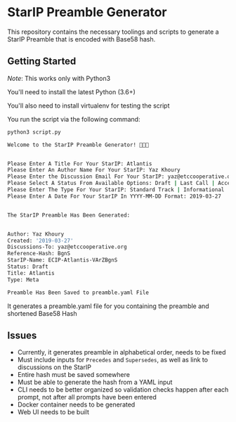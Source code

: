 # StarIP Preamble Generator

This repository contains the necessary toolings and scripts to generate a StarIP Preamble
that is encoded with Base58 hash.

## Getting Started

*Note*: This works only with Python3

You'll need to install the latest Python (3.6+)

You'll also need to install virtualenv for testing the script

You run the script via the following command:
```sh
python3 script.py

Welcome to the StarIP Preamble Generator! 🌟🌟🌟


Please Enter A Title For Your StarIP: Atlantis
Please Enter An Author Name For Your StarIP: Yaz Khoury 
Please Enter the Discussion Email For Your StarIP: yaz@etccooperative.org
Please Select A Status From Available Options: Draft | Last Call | Accepted | Final (non-Core) | Final (Core) | Deferred: Draft
Please Enter The Type For Your StarIP: Standard Track | Informational | Meta: Standard Track 
Please Enter A Date For Your StarIP In YYYY-MM-DD Format: 2019-03-27


The StarIP Preamble Has Been Generated:


Author: Yaz Khoury
Created: '2019-03-27'
Discussions-To: yaz@etccooperative.org
Reference-Hash: BgnS
StarIP-Name: ECIP-Atlantis-VArZBgnS
Status: Draft
Title: Atlantis
Type: Meta

Preamble Has Been Saved to preamble.yaml File
```

It generates a preamble.yaml file for you containing the preamble and shortened Base58 Hash 


## Issues

- Currently, it generates preamble in alphabetical order, needs to be fixed
- Must include inputs for `Precedes` and `Supersedes`, as well as link to discussions on the StarIP
- Entire hash must be saved somewhere
- Must be able to generate the hash from a YAML input
- CLI needs to be better organized so validation checks happen after each prompt, not after all prompts have been entered
- Docker container needs to be generated
- Web UI needs to be built
